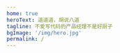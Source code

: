 ```yaml
---
home: true
heroText: 道道道，胡说八道
tagline: 不爱写代码的产品经理不是好厨子
bgImage: '/img/hero.jpg'
permalink: /
---
```

